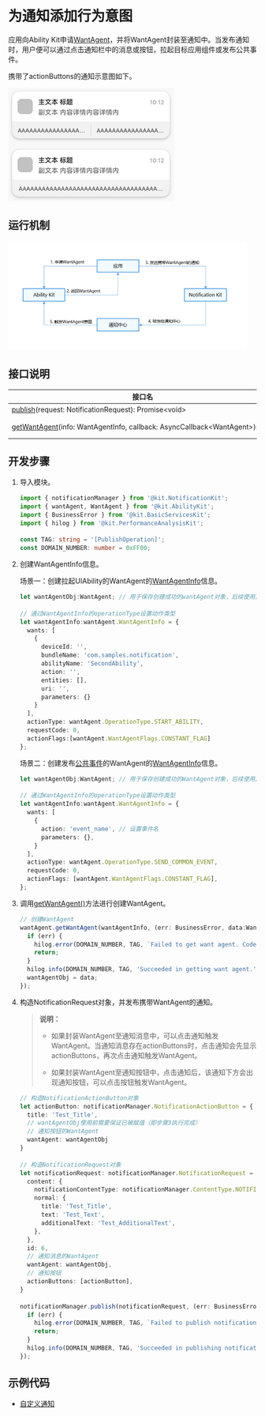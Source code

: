 # 为通知添加行为意图

应用向Ability Kit申请[WantAgent](../reference/apis-ability-kit/js-apis-app-ability-wantAgent.md)，并将WantAgent封装至通知中。当发布通知时，用户便可以通过点击通知栏中的消息或按钮，拉起目标应用组件或发布公共事件。

携带了actionButtons的通知示意图如下。

![notification_wantagent](figures/notification_actionButtons.png)

## 运行机制

![notification_wantagent](figures/notification_wantagent.png)

## 接口说明

| **接口名** | **描述** |
| -------- | -------- |
| [publish](../reference/apis-notification-kit/js-apis-notificationManager.md#notificationmanagerpublish-1)(request: NotificationRequest): Promise\<void\>       | 发布通知。  |
| [getWantAgent](../reference/apis-ability-kit/js-apis-app-ability-wantAgent.md#wantagentgetwantagent)(info:&nbsp;WantAgentInfo,&nbsp;callback:&nbsp;AsyncCallback&lt;WantAgent&gt;):&nbsp;void | 创建WantAgent。 |

## 开发步骤

1. 导入模块。

   ```typescript
   import { notificationManager } from '@kit.NotificationKit';
   import { wantAgent, WantAgent } from '@kit.AbilityKit';
   import { BusinessError } from '@kit.BasicServicesKit';
   import { hilog } from '@kit.PerformanceAnalysisKit';
   
   const TAG: string = '[PublishOperation]';
   const DOMAIN_NUMBER: number = 0xFF00;
   ```

2. 创建WantAgentInfo信息。

   场景一：创建拉起UIAbility的WantAgent的[WantAgentInfo](../reference/apis-ability-kit/js-apis-inner-wantAgent-wantAgentInfo.md)信息。

   ```typescript
   let wantAgentObj:WantAgent; // 用于保存创建成功的wantAgent对象，后续使用其完成触发的动作。
   
   // 通过WantAgentInfo的operationType设置动作类型
   let wantAgentInfo:wantAgent.WantAgentInfo = {
     wants: [
       {
         deviceId: '',
         bundleName: 'com.samples.notification',
         abilityName: 'SecondAbility',
         action: '',
         entities: [],
         uri: '',
         parameters: {}
       }
     ],
     actionType: wantAgent.OperationType.START_ABILITY,
     requestCode: 0,
     actionFlags:[wantAgent.WantAgentFlags.CONSTANT_FLAG]
   };
   ```

   场景二：创建发布[公共事件](../basic-services/common-event/common-event-overview.md)的WantAgent的[WantAgentInfo](../reference/apis-ability-kit/js-apis-inner-wantAgent-wantAgentInfo.md)信息。

   ```typescript
   let wantAgentObj:WantAgent; // 用于保存创建成功的WantAgent对象，后续使用其完成触发的动作。
   
   // 通过WantAgentInfo的operationType设置动作类型
   let wantAgentInfo:wantAgent.WantAgentInfo = {
     wants: [
       {
         action: 'event_name', // 设置事件名
         parameters: {},
       }
     ],
     actionType: wantAgent.OperationType.SEND_COMMON_EVENT,
     requestCode: 0,
     actionFlags: [wantAgent.WantAgentFlags.CONSTANT_FLAG],
   };
   ```

3. 调用[getWantAgent()](../reference/apis-ability-kit/js-apis-app-ability-wantAgent.md#wantagentgetwantagent)方法进行创建WantAgent。

   ```typescript
   // 创建WantAgent
   wantAgent.getWantAgent(wantAgentInfo, (err: BusinessError, data:WantAgent) => {
     if (err) {
       hilog.error(DOMAIN_NUMBER, TAG, `Failed to get want agent. Code is ${err.code}, message is ${err.message}`);
       return;
     }
     hilog.info(DOMAIN_NUMBER, TAG, 'Succeeded in getting want agent.');
     wantAgentObj = data;
   });
   ```

4. 构造NotificationRequest对象，并发布携带WantAgent的通知。

   > **说明：**
   >
   > - 如果封装WantAgent至通知消息中，可以点击通知触发WantAgent。当通知消息存在actionButtons时，点击通知会先显示actionButtons，再次点击通知触发WantAgent。
   >
   > - 如果封装WantAgent至通知按钮中，点击通知后，该通知下方会出现通知按钮，可以点击按钮触发WantAgent。

   ```typescript
   // 构造NotificationActionButton对象
   let actionButton: notificationManager.NotificationActionButton = {
     title: 'Test_Title',
     // wantAgentObj使用前需要保证已被赋值（即步骤3执行完成）
     // 通知按钮的WantAgent
     wantAgent: wantAgentObj
   }
   
   // 构造NotificationRequest对象
   let notificationRequest: notificationManager.NotificationRequest = {
     content: {
       notificationContentType: notificationManager.ContentType.NOTIFICATION_CONTENT_BASIC_TEXT,
       normal: {
         title: 'Test_Title',
         text: 'Test_Text',
         additionalText: 'Test_AdditionalText',
       },
     },
     id: 6,
     // 通知消息的WantAgent
     wantAgent: wantAgentObj,
     // 通知按钮
     actionButtons: [actionButton],
   }
   
   notificationManager.publish(notificationRequest, (err: BusinessError) => {
     if (err) {
       hilog.error(DOMAIN_NUMBER, TAG, `Failed to publish notification. Code is ${err.code}, message is ${err.message}`);
       return;
     }
     hilog.info(DOMAIN_NUMBER, TAG, 'Succeeded in publishing notification.');
   });
   ```
<!--RP1-->

## 示例代码

  - [自定义通知](https://gitee.com/openharmony/applications_app_samples/blob/master/code/BasicFeature/Notification/CustomNotification/README_zh.md)
<!--RP1End-->